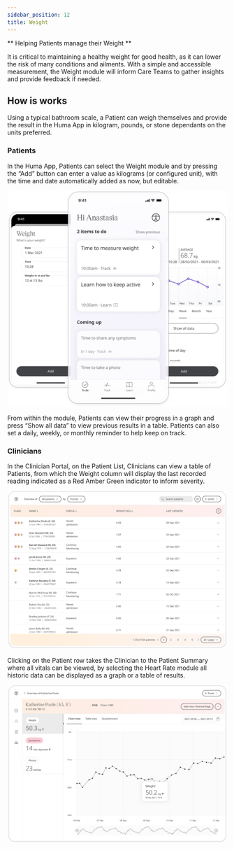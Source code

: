 ```yaml
---
sidebar_position: 12
title: Weight 
---
```


** Helping Patients manage their Weight  **

It is critical to maintaining a healthy weight for good health, as it can lower the risk of many conditions and ailments. With a simple and accessible measurement, the Weight module will inform Care Teams to gather insights and provide feedback if needed.


## How is works

Using a typical bathroom scale, a Patient can weigh themselves and provide the result in the Huma App in kilogram, pounds, or stone dependants on the units preferred.

### Patients

In the Huma App, Patients can select the Weight module and by pressing the “Add” button can enter a value as kilograms (or configured unit), with the time and date automatically added as now, but editable. 

![Adding weight to the Huma App](./assets/weight.svg)

From within the module, Patients can view their progress in a graph and press “Show all data” to view previous results in a table. Patients can also set a daily, weekly, or monthly reminder to help keep on track.

### Clinicians

In the Clinician Portal, on the Patient List, Clinicians can view a table of Patients, from which the Weight column will display the last recorded reading indicated as a Red Amber Green indicator to inform severity. 

![Viewing weight in the Clinician Portal](./assets/cp-patient-list-weight.svg)

Clicking on the Patient row takes the Clinician to the Patient Summary where all vitals can be viewed, by selecting the Heart Rate module all historic data can be displayed as a graph or a table of results.

![Viewing weight in the Clinician Portal](./assets/cp-module-detail-weight.svg)